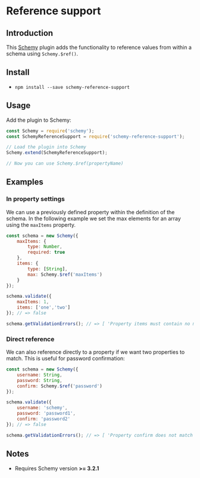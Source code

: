# Reference support
## Introduction 
This [Schemy](https://github.com/aeberdinelli/schemy) plugin adds the functionality to reference values from within a schema using `Schemy.$ref()`.

## Install
- `npm install --save schemy-reference-support`

## Usage
Add the plugin to Schemy:

```javascript
const Schemy = require('schemy');
const SchemyReferenceSupport = require('schemy-reference-support');

// Load the plugin into Schemy
Schemy.extend(SchemyReferenceSupport);

// Now you can use Schemy.$ref(propertyName)
```

## Examples
### In property settings
We can use a previously defined property within the definition of the schema. In the following example we set the max elements for an array using the `maxItems` property.

```javascript
const schema = new Schemy({
    maxItems: {
        type: Number,
        required: true
    },
    items: {
        type: [String],
        max: Schemy.$ref('maxItems')
    }
});

schema.validate({
	maxItems: 1,
    items: ['one','two']
}); // => false

schema.getValidationErrors(); // => [ 'Property items must contain no more than 1 elements' ]
```

### Direct reference
We can also reference directly to a property if we want two properties to match. This is useful for password confirmation:

```javascript
const schema = new Schemy({
    username: String,
    password: String,
    confirm: Schemy.$ref('password')
});

schema.validate({
    username: 'schemy',
    password: 'password1',
    confirm: 'password2'
}); // => false

schema.getValidationErrors(); // => [ 'Property confirm does not match referenced value: password' ]
```


## Notes
- Requires Schemy version **>= 3.2.1**
